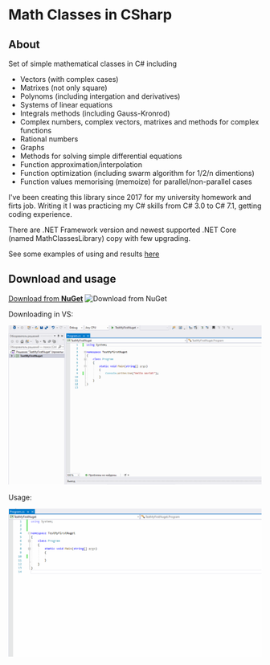# Math Classes in CSharp

## About

Set of simple mathematical classes in C# including

* Vectors (with complex cases)
* Matrixes (not only square)
* Polynoms (including intergation and derivatives)
* Systems of linear equations
* Integrals methods (including Gauss-Kronrod)
* Complex numbers, complex vectors, matrixes and methods for complex functions
* Rational numbers
* Graphs 
* Methods for solving simple differential equations
* Function approximation/interpolation
* Function optimization (including swarm algorithm for 1/2/n dimentions)
* Function values memorising (memoize) for parallel/non-parallel cases 

I've been creating this library since 2017 for my university homework and firts job. Writing it I was practicing my C# skills from C# 3.0 to C# 7.1, getting coding experience.

There are .NET Framework version and newest supported .NET Core (named MathClassesLibrary) copy with few upgrading.

See some examples of using and results [here](https://github.com/PasaOpasen/Old_Math_CSharpCpp_Projects)

## Download and usage

[Download from **NuGet**](https://www.nuget.org/packages/MathClassesDmPa/)
![Download from **NuGet**](https://buildstats.info/nuget/MathClassesDmPa)

Downloading in VS:

![1](https://github.com/PasaOpasen/MathClasses/blob/master/gifs/download.gif)

Usage:

![1](https://github.com/PasaOpasen/MathClasses/blob/master/gifs/usage.gif)
